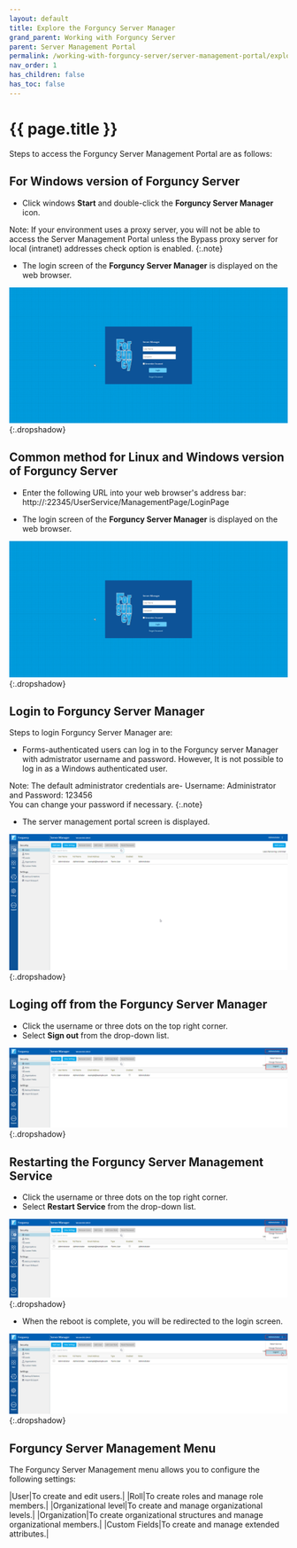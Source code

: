 ```yaml
---
layout: default
title: Explore the Forguncy Server Manager
grand_parent: Working with Forguncy Server
parent: Server Management Portal
permalink: /working-with-forguncy-server/server-management-portal/explore-the-forguncy-server-manager/
nav_order: 1
has_children: false
has_toc: false
---
```


# {{ page.title }}

Steps to access the Forguncy Server Management Portal are as follows:

## For Windows version of Forguncy Server

- Click windows **Start** and double-click the **Forguncy Server Manager** icon.

Note: If your environment uses a proxy server, you will not be able to access the Server Management Portal unless the Bypass proxy server for local (intranet) addresses check option is enabled.
{:.note}

- The login screen of the **Forguncy Server Manager** is displayed on the web browser.

![forguncy-server-manager](/assets/images/product-images/forguncy-server-manager.png)
{:.dropshadow}

## Common method for Linux and Windows version of Forguncy Server

- Enter the following URL into your web browser's address bar: 
http://<server name or IP address>:22345/UserService/ManagementPage/LoginPage 

- The login screen of the **Forguncy Server Manager** is displayed on the web browser.

![forguncy-server-manager](/assets/images/product-images/forguncy-server-manager.png)
{:.dropshadow}

## Login to Forguncy Server Manager

Steps to login Forguncy Server Manager are:

- Forms-authenticated users can log in to the Forguncy server Manager with admistrator username and password. However, It is not possible to log in as a Windows authenticated user.

Note: The default administrator credentials are- Username: Administrator and Password: 123456 <br/> You can change your password if necessary. 
{:.note}

- The server management portal screen is displayed.

![forguncy-server-manager-landingpage](/assets/images/product-images/forguncy-server-manager-landingpage.png)
{:.dropshadow}

## Loging off from the Forguncy Server Manager

- Click the username or three dots on the top right corner.
- Select **Sign out** from the drop-down list.

![forguncy-server-manager-signout](/assets/images/product-images/forguncy-server-manager-signout.png)
{:.dropshadow}

## Restarting the Forguncy Server Management Service

- Click the username or three dots on the top right corner.
- Select **Restart Service** from the drop-down list.

![forguncy-server-manager-restart-service](/assets/images/product-images/forguncy-server-manager-restart-service.png)
{:.dropshadow}

- When the reboot is complete, you will be redirected to the login screen.

![forguncy-server-manager-signout](/assets/images/product-images/forguncy-server-manager-signout.png)
{:.dropshadow}

## Forguncy Server Management Menu

The Forguncy Server Management menu allows you to configure the following settings:

|User|To create and edit users.|
|Roll|To create roles and manage role members.|
|Organizational level|To create and manage organizational levels.|
|Organization|To create organizational structures and manage organizational members.|
|Custom Fields|To create and manage extended attributes.|


